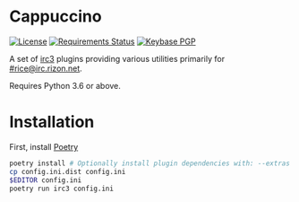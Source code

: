 Cappuccino
======

[![License](https://img.shields.io/github/license/FoxDev/cappuccino.svg)](https://www.gnu.org/licenses/gpl.txt)
[![Requirements Status](https://requires.io/github/FoxDev/cappuccino/requirements.svg?branch=master)](https://requires.io/github/FoxDev/cappuccino/requirements/?branch=master)
[![Keybase PGP](https://img.shields.io/keybase/pgp/TheReverend403.svg)](https://keybase.io/thereverend403)

A set of [irc3](https://github.com/gawel/irc3) plugins providing various utilities primarily for [#rice@irc.rizon.net](https://qchat.rizon.net/?channels=rice). 

Requires Python 3.6 or above.


# Installation

First, install [Poetry](https://poetry.eustace.io/)

```sh
poetry install # Optionally install plugin dependencies with: --extras 'sentry ai lastfm web'
cp config.ini.dist config.ini
$EDITOR config.ini
poetry run irc3 config.ini
```
